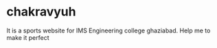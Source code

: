 # chakravyuh
It is a sports website for IMS Engineering college ghaziabad.
Help me to make  it perfect
